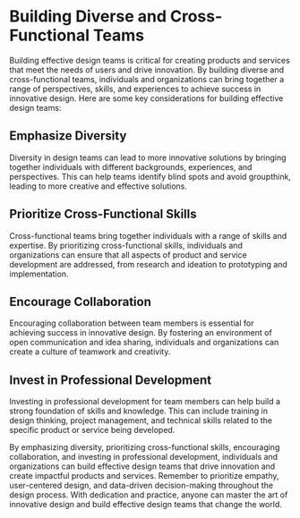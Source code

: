 Building Diverse and Cross-Functional Teams
============================================================================

Building effective design teams is critical for creating products and services that meet the needs of users and drive innovation. By building diverse and cross-functional teams, individuals and organizations can bring together a range of perspectives, skills, and experiences to achieve success in innovative design. Here are some key considerations for building effective design teams:

Emphasize Diversity
-------------------

Diversity in design teams can lead to more innovative solutions by bringing together individuals with different backgrounds, experiences, and perspectives. This can help teams identify blind spots and avoid groupthink, leading to more creative and effective solutions.

Prioritize Cross-Functional Skills
----------------------------------

Cross-functional teams bring together individuals with a range of skills and expertise. By prioritizing cross-functional skills, individuals and organizations can ensure that all aspects of product and service development are addressed, from research and ideation to prototyping and implementation.

Encourage Collaboration
-----------------------

Encouraging collaboration between team members is essential for achieving success in innovative design. By fostering an environment of open communication and idea sharing, individuals and organizations can create a culture of teamwork and creativity.

Invest in Professional Development
----------------------------------

Investing in professional development for team members can help build a strong foundation of skills and knowledge. This can include training in design thinking, project management, and technical skills related to the specific product or service being developed.

By emphasizing diversity, prioritizing cross-functional skills, encouraging collaboration, and investing in professional development, individuals and organizations can build effective design teams that drive innovation and create impactful products and services. Remember to prioritize empathy, user-centered design, and data-driven decision-making throughout the design process. With dedication and practice, anyone can master the art of innovative design and build effective design teams that change the world.
